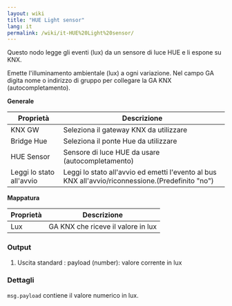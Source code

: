 ```yaml
---
layout: wiki
title: "HUE Light sensor"
lang: it
permalink: /wiki/it-HUE%20Light%20sensor/
---
```

Questo nodo legge gli eventi (lux) da un sensore di luce HUE e li espone su KNX.

Emette l'illuminamento ambientale (lux) a ogni variazione. Nel campo GA digita nome o indirizzo di gruppo per collegare la GA KNX (autocompletamento).

**Generale**

| Proprietà | Descrizione |
|-|-|
|KNX GW |Seleziona il gateway KNX da utilizzare |
|Bridge Hue |Seleziona il ponte Hue da utilizzare |
| HUE Sensor | Sensore di luce HUE da usare (autocompletamento) |
|Leggi lo stato all'avvio |Leggi lo stato all'avvio ed emetti l'evento al bus KNX all'avvio/riconnessione.(Predefinito "no") |

**Mappatura**

| Proprietà | Descrizione |
|--|--|
| Lux | GA KNX che riceve il valore in lux |

### Output

1. Uscita standard
   : payload (number): valore corrente in lux

### Dettagli

`msg.payload` contiene il valore numerico in lux.
